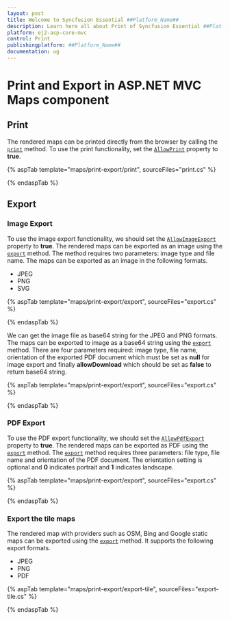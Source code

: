 ```yaml
---
layout: post
title: Welcome to Syncfusion Essential ##Platform_Name##
description: Learn here all about Print of Syncfusion Essential ##Platform_Name## widgets based on HTML5 and jQuery.
platform: ej2-asp-core-mvc
control: Print
publishingplatform: ##Platform_Name##
documentation: ug
---
```


# Print and Export in ASP.NET MVC Maps component

## Print

The rendered maps can be printed directly from the browser by calling the [`print`](https://ej2.syncfusion.com/documentation/api/maps/#print) method. To use the print functionality, set the [`AllowPrint`](https://help.syncfusion.com/cr/aspnetmvc-js2/Syncfusion.EJ2.Maps.Maps.html#Syncfusion_EJ2_Maps_Maps_AllowPrint) property to **true**.

{% aspTab template="maps/print-export/print", sourceFiles="print.cs" %}

{% endaspTab %}

## Export

### Image Export

To use the image export functionality, we should set the [`AllowImageExport`](https://ej2.syncfusion.com/documentation/api/maps/#allowimageexport) property to **true**. The rendered maps can be exported as an image using the [`export`](https://ej2.syncfusion.com/documentation/api/maps/#export) method. The method requires two parameters: image type and file name. The maps can be exported as an image in the following formats.

* JPEG
* PNG
* SVG

{% aspTab template="maps/print-export/export", sourceFiles="export.cs" %}

{% endaspTab %}

We can get the image file as base64 string for the JPEG and PNG formats. The maps can be exported to image as a base64 string using the [`export`](https://ej2.syncfusion.com/documentation/api/maps/#export) method. There are four parameters required: image type, file name, orientation of the exported PDF document which must be set as **null** for image export and finally **allowDownload** which should be set as **false** to return base64 string.

{% aspTab template="maps/print-export/export", sourceFiles="export.cs" %}

{% endaspTab %}

### PDF Export

To use the PDF export functionality, we should set the [`AllowPdfExport`](https://ej2.syncfusion.com/documentation/api/maps/#allowpdfexport) property to **true**. The rendered maps can be exported as PDF using the [`export`](https://ej2.syncfusion.com/documentation/api/maps/#export) method. The [`export`](https://ej2.syncfusion.com/documentation/api/maps/#export) method requires three parameters: file type, file name and orientation of the PDF document. The orientation setting is optional and **0** indicates portrait and **1** indicates landscape.

{% aspTab template="maps/print-export/export", sourceFiles="export.cs" %}

{% endaspTab %}

### Export the tile maps

The rendered map with providers such as OSM, Bing and Google static maps can be exported using the [`export`](https://ej2.syncfusion.com/documentation/api/maps#export) method. It supports the following export formats.

* JPEG
* PNG
* PDF

{% aspTab template="maps/print-export/export-tile", sourceFiles="export-tile.cs" %}

{% endaspTab %}